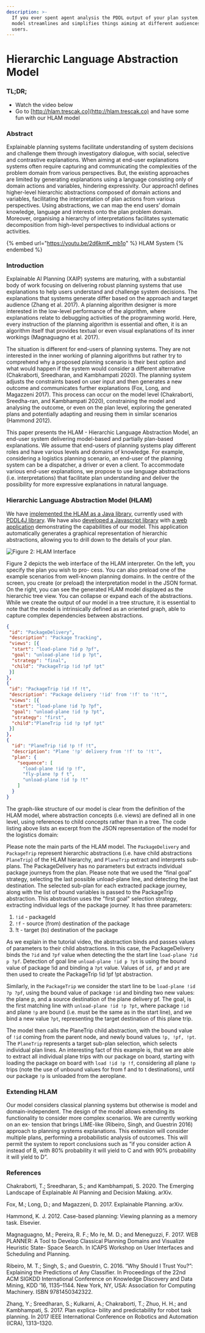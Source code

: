 ```yaml
---
description: >-
  If you ever spent agent analysis the PDDL output of your plan system, the HLAM
  model streamlines and simplifies things aiming at different audiences and end
  users.
---
```


# Hierarchic Language Abstraction Model

### TL;DR;

* Watch the video below
* Go to [http://hlam.trescak.co](http://hlam.trescak.co) and have some fun with our HLAM model

### Abstract

Explainable planning systems facilitate understanding of system decisions and challenge them through investigatory dialogue, with social, selective and contrastive explanations. When aiming at end-user explanations systems often require capturing and communicating the complexities of the problem domain from various perspectives. But, the existing approaches are limited by generating explanations using a language consisting only of domain actions and variables, hindering expressivity. Our approach1 defines higher-level hierarchic abstractions composed of domain actions and variables, facilitating the interpretation of plan actions from various perspectives. Using abstractions, we can map the end users’ domain knowledge, language and interests onto the plan problem domain. Moreover, organising a hierarchy of interpretations facilitates systematic decomposition from high-level perspectives to individual actions or activities.

{% embed url="https://youtu.be/2d6kmK_mb1o" %}
HLAM System
{% endembed %}

### Introduction

Explainable AI Planning (XAIP) systems are maturing, with a substantial body of work focusing on delivering robust planning systems that use explanations to help users understand and challenge system decisions. The explanations that systems generate differ based on the approach and target audience (Zhang et al. 2017). A planning algorithm designer is more interested in the low-level performance of the algorithm, where explanations relate to debugging activities of the programming world. Here, every instruction of the planning algorithm is essential and often, it is an algorithm itself that provides textual or even visual explanations of its inner workings (Magnaguagno et al. 2017).

The situation is different for end-users of planning systems. They are not interested in the inner working of planning algorithms but rather try to comprehend why a proposed planning scenario is their best option and what would happen if the system would consider a different alternative (Chakraborti, Sreedharan, and Kambhampati 2020). The planning system adjusts the constraints based on user input and then generates a new outcome and communicates further explanations (Fox, Long, and Magazzeni 2017). This process can occur on the model level (Chakraborti, Sreedha-ran, and Kambhampati 2020), constraining the model and analysing the outcome, or even on the plan level, exploring the generated plans and potentially adapting and reusing them in similar scenarios (Hammond 2012).

This paper presents the HLAM - Hierarchic Language Abstraction Model, an end-user system delivering model-based and partially plan-based explanations. We assume that end-users of planning systems play different roles and have various levels and domains of knowledge. For example, considering a logistics planning scenario, an end-user of the planning system can be a dispatcher, a driver or even a client. To accommodate various end-user explanations, we propose to use language abstractions (i.e. interpretations) that facilitate plan understanding and deliver the possibility for more expressive explanations in natural language.

### Hierarchic Language Abstraction Model (HLAM)

We have [implemented the HLAM as a Java library](https://github.com/tomitrescak/pddl4j), currently used with [PDDL4J library](https://github.com/pellierd/pddl4j). We have also [developed a Javascript library](https://github.com/tomitrescak/hlam) with [a web application](http://hlam.trescak.co) demonstrating the capabilities of our model. This application automatically generates a graphical representation of hierarchic abstractions, allowing you to drill down to the details of your plan.

![Figure 2: HLAM Interface](../.gitbook/assets/HLAM.png)

Figure 2 depicts the web interface of the HLAM interpreter. On the left, you specify the plan you wish to pro- cess. You can also preload one of the example scenarios from well-known planning domains. In the centre of the screen, you create (or preload) the interpretation model in the JSON format. On the right, you can see the generated HLAM model displayed as the hierarchic tree view. You can collapse or expand each of the abstractions. While we create the output of our model in a tree structure, it is essential to note that the model is intrinsically defined as an oriented graph, able to capture complex dependencies between abstractions.

```json
{
 "id": "PackageDelivery",
 "description": "Package Tracking",
 "views": [{
  "start": "load-plane ?id p ?pf",
  "goal": "unload-plane !id p ?pt",
  "strategy": "final",
  "child": "PackageTrip !id !pf !pt"
 }]
},
{
 "id": "PackageTrip !id !f !t",
 "description": "Package delivery '!id' from '!f' to '!t'",
 "views": [{
  "start": "load-plane !id ?p ?pf",
  "goal": "unload-plane !id !p ?pt",
  "strategy": "first",
  "child":"PlaneTrip !id !p !pf !pt"
 }]
},
{
  "id": "PlaneTrip !id !p !f !t",
  "description": "Plane '!p' delivery from '!f' to '!t'",
  "plan": {
    "sequence": [
      "load-plane !id !p !f",
      "fly-plane !p f t",
      "unload-plane !id !p !t"
    ]
  }
}
```

The graph-like structure of our model is clear from the definition of the HLAM model, where abstraction concepts (i.e. views) are defined all in one level, using references to child concepts rather than in a tree. The code listing above lists an excerpt from the JSON representation of the model for the logistics domain:

Please note the main parts of the HLAM model. The `PackageDelivery` and `PackageTrip` represent hierarchic abstractions (i.e. have child abstractions `PlaneTrip`) of the HLAM hierarchy, and `PlaneTrip` extract and interprets sub-plans. The PackageDelivery has no parameters but extracts individual package journeys from the plan. Please note that we used the ”final goal” strategy, selecting the last possible unload-plane line, and detecting the last destination. The selected sub-plan for each extracted package journey, along with the list of bound variables is passed to the PackageTrip abstraction. This abstraction uses the "first goal" selection strategy, extracting individual legs of the package journey. It has three parameters:

1. `!id` - packageId
2. &#x20;`!f` - source (from) destination of the package&#x20;
3. !t - target (to) destination of the package

As we explain in the tutorial video, the abstraction binds and passes values of parameters to their child abstractions. In this case, the PackageDelivery binds the `?id` and `?pf` value when detecting the the start line `load-plane ?id p ?pf`. Detection of goal line `unload-plane !id p ?pt` is using the bound value of package !id and binding a `?pt` value. Values of `id, pf` and `pt` are then used to create the PackageTrip !id !pf !pt abstraction.

Similarly, in the `PackageTrip` we consider the start line to be `load-plane !id ?p ?pf`, using the bound value of package `!id` and binding two new values: the plane p, and a source destination of the plane delivery pf. The goal, is the first matching line with `unload-plane !id !p ?pt`, where package `!id` and plane `!p` are bound (i.e. must be the same as in the start line), and we bind a new value `?pt`, representing the target destination of this plane trip.

The model then calls the PlaneTrip child abstraction, with the bound value of `!id` coming from the parent node, and newly bound values `!p, !pf, !pt`. The `PlaneTrip` represents a target sub-plan selection, which selects individual plan lines. An interesting fact of this example is, that we are able to extract all individual plane trips with our package on board, starting with loading the package on board with `load !id !p !f`, considering all plane `!p` trips (note the use of unbound values for from f and to t destinations), until our package `!p` is unloaded from the aeroplane.

### Extending HLAM

Our model considers classical planning systems but otherwise is model and domain-independent. The design of the model allows extending its functionality to consider more complex scenarios. We are currently working on an ex- tension that brings LIME-like (Ribeiro, Singh, and Guestrin 2016) approach to planning systems explanations. This extension will consider multiple plans, performing a probabilistic analysis of outcomes. This will permit the system to report conclusions such as ”if you consider action A instead of B, with 80% probability it will yield to C and with 90% probability it will yield to D”.

### References

Chakraborti, T.; Sreedharan, S.; and Kambhampati, S. 2020. The Emerging Landscape of Explainable AI Planning and Decision Making. arXiv.

Fox, M.; Long, D.; and Magazzeni, D. 2017. Explainable Planning. arXiv.

Hammond, K. J. 2012. Case-based planning: Viewing planning as a memory task. Elsevier.

Magnaguagno, M.; Pereira, R. F.; Mo ́re, M. D.; and Meneguzzi, F. 2017. WEB PLANNER: A Tool to Develop Classical Planning Domains and Visualize Heuristic State- Space Search. In ICAPS Workshop on User Interfaces and Scheduling and Planning.

Ribeiro, M. T.; Singh, S.; and Guestrin, C. 2016. ”Why Should I Trust You?”: Explaining the Predictions of Any Classifier. In Proceedings of the 22nd ACM SIGKDD International Conference on Knowledge Discovery and Data Mining, KDD ’16, 1135–1144. New York, NY, USA: Association for Computing Machinery. ISBN 9781450342322.

Zhang, Y.; Sreedharan, S.; Kulkarni, A.; Chakraborti, T.; Zhuo, H. H.; and Kambhampati, S. 2017. Plan explica- bility and predictability for robot task planning. In 2017 IEEE International Conference on Robotics and Automation (ICRA), 1313–1320.
